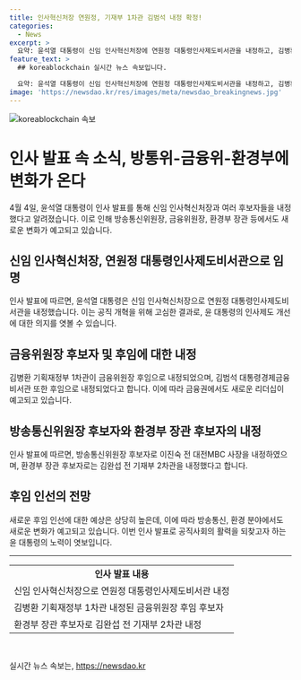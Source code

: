 ```yaml
---
title: 인사혁신처장 연원정, 기재부 1차관 김범석 내정 확정!
categories:
  - News
excerpt: >
  요약: 윤석열 대통령이 신임 인사혁신처장에 연원정 대통령인사제도비서관을 내정하고, 김병환 기획재정부 1차관을 금융위원장 후보자로 내정했다. 또한, 방송통신위원장 후보자에 이진숙 전 대전MBC 사장, 환경부 장관 후보자에 김완섭 전 기재부 2차관을 각각 내정했다. 신임 인사혁신처장으로의 연원정의 내정은 공직 개혁을 위한 의지를 보여주며, 현 정부의 다양한 후임 인선이 기대된다는 분석이다.
feature_text: >
  ## koreablockchain 실시간 뉴스 속보입니다.

  요약: 윤석열 대통령이 신임 인사혁신처장에 연원정 대통령인사제도비서관을 내정하고, 김병환 기획재정부 1차관을 금융위원장 후보자로 내정했다. 또한, 방송통신위원장 후보자에 이진숙 전 대전MBC 사장, 환경부 장관 후보자에 김완섭 전 기재부 2차관을 각각 내정했다. 신임 인사혁신처장으로의 연원정의 내정은 공직 개혁을 위한 의지를 보여주며, 현 정부의 다양한 후임 인선이 기대된다는 분석이다.
image: 'https://newsdao.kr/res/images/meta/newsdao_breakingnews.jpg'
---
```


<p><img src="https://newsdao.kr/res/images/meta/newsdao_breakingnews.jpg" alt="koreablockchain 속보" /></p>

<h1>인사 발표 속 소식, 방통위-금융위-환경부에 변화가 온다</h1>

<p data-ke-size="size16">4월 4일, 윤석열 대통령이 인사 발표를 통해 신임 인사혁신처장과 여러 후보자들을 내정했다고 알려졌습니다. 이로 인해 방송통신위원장, 금융위원장, 환경부 장관 등에서도 새로운 변화가 예고되고 있습니다.</p>

<h2 data-ke-size="size26">신임 인사혁신처장, 연원정 대통령인사제도비서관으로 임명</h2>

<p data-ke-size="size16">인사 발표에 따르면, 윤석열 대통령은 신임 인사혁신처장으로 연원정 대통령인사제도비서관을 내정했습니다. 이는 공직 개혁을 위해 고심한 결과로, 윤 대통령의 인사제도 개선에 대한 의지를 엿볼 수 있습니다.</p>

<h2 data-ke-size="size26">금융위원장 후보자 및 후임에 대한 내정</h2>

<p data-ke-size="size16">김병환 기획재정부 1차관이 금융위원장 후임으로 내정되었으며, 김범석 대통령경제금융비서관 또한 후임으로 내정되었다고 합니다. 이에 따라 금융권에서도 새로운 리더십이 예고되고 있습니다.</p>

<h2 data-ke-size="size26">방송통신위원장 후보자와 환경부 장관 후보자의 내정</h2>

<p data-ke-size="size16">인사 발표에 따르면, 방송통신위원장 후보자로 이진숙 전 대전MBC 사장을 내정하였으며, 환경부 장관 후보자로는 김완섭 전 기재부 2차관을 내정했다고 합니다.</p>

<h2 data-ke-size="size26">후임 인선의 전망</h2>

<p data-ke-size="size16">새로운 후임 인선에 대한 예상은 상당히 높은데, 이에 따라 방송통신, 환경 분야에서도 새로운 변화가 예고되고 있습니다. 이번 인사 발표로 공직사회의 활력을 되찾고자 하는 윤 대통령의 노력이 엿보입니다.</p>

<hr>

<table>
    <tr>
        <td style="text-align: center; height: 17px;"><b>인사 발표 내용</b></td>
    </tr>
    <tr>
        <td>신임 인사혁신처장으로 연원정 대통령인사제도비서관 내정</td>
    </tr>
    <tr>
        <td>김병환 기획재정부 1차관 내정된 금융위원장 후임 후보자</td>
    </tr>
    <tr>
        <td>환경부 장관 후보자로 김완섭 전 기재부 2차관 내정</td>
    </tr>
</table>

<p data-ke-size="size16">&nbsp;</p>
실시간 뉴스 속보는, <a href="https://newsdao.kr" rel="dofollow">https://newsdao.kr</a>


